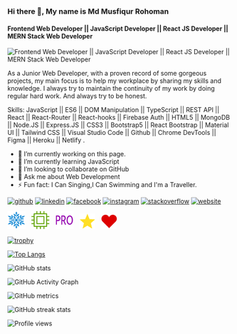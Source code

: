 ### Hi there 👋, My name is Md Musfiqur Rohoman
#### Frontend Web Developer || JavaScript Developer || React JS Developer || MERN Stack Web Developer 
![Frontend Web Developer || JavaScript Developer || React JS Developer || MERN Stack Web Developer ](https://scontent.fdac97-1.fna.fbcdn.net/v/t1.6435-9/121886872_2747563875520479_7923735533116451932_n.jpg?_nc_cat=104&ccb=1-5&_nc_sid=8bfeb9&_nc_eui2=AeGDnJgcVkO3tMzVChvv4EWCPA1PMdb0ZYM8DU8x1vRlg-54Uw6riai82whEwuV_1fdWtXw527FOho7mrWkT4oAn&_nc_ohc=IJdbWMJGsLMAX_Z9mjf&tn=vSJi1l62Jvz5_x1T&_nc_ht=scontent.fdac97-1.fna&oh=00_AT9f-2iiz40ciQHiljK-JKFDTCLLLD1PzhJJgRxdfFn1mA&oe=62026C24)

As a Junior Web Developer, with a proven record of some gorgeous projects, my main focus is to help my workplace by sharing my skills and knowledge. I always try to maintain the continuity of my work by doing regular hard work. And always try to be honest.

Skills: JavaScript || ES6 || DOM Manipulation || TypeScript || REST API || React || React-Router || React-hooks || Firebase Auth || HTML5 || MongoDB || Node.JS || Express.JS || CSS3 || Bootstrap5 || React Bootstrap || Material UI || Tailwind CSS || Visual Studio Code || Github || Chrome DevTools || Figma || Heroku || Netlify .

- 🔭 I’m currently working on this page. 
- 🌱 I’m currently learning JavaScript 
- 👯 I’m looking to collaborate on GitHub 
- 💬 Ask me about Web Development 
- ⚡ Fun fact: I Can Singing,I Can Swimming and I'm a Traveller. 


[<img src='https://cdn.jsdelivr.net/npm/simple-icons@3.0.1/icons/github.svg' alt='github' height='40'>](https://github.com/https://github.com/MusfiqurRahma)  [<img src='https://cdn.jsdelivr.net/npm/simple-icons@3.0.1/icons/linkedin.svg' alt='linkedin' height='40'>](https://www.linkedin.com/in/https://www.linkedin.com/in/md-musfiqur-rohoman-b88650219//)  [<img src='https://cdn.jsdelivr.net/npm/simple-icons@3.0.1/icons/facebook.svg' alt='facebook' height='40'>](https://www.facebook.com/https://www.facebook.com/musfiq074/)  [<img src='https://cdn.jsdelivr.net/npm/simple-icons@3.0.1/icons/instagram.svg' alt='instagram' height='40'>](https://www.instagram.com/https://www.instagram.com/mus_fi_que//)  [<img src='https://cdn.jsdelivr.net/npm/simple-icons@3.0.1/icons/stackoverflow.svg' alt='stackoverflow' height='40'>](https://stackoverflow.com/users/https://stackoverflow.com/users/16842844/musfiqur-rohoman)  [<img src='https://cdn.jsdelivr.net/npm/simple-icons@3.0.1/icons/icloud.svg' alt='website' height='40'>](https://my-personall-portfolio.netlify.app/)  

<a href='https://archiveprogram.github.com/'><img src='https://raw.githubusercontent.com/acervenky/animated-github-badges/master/assets/acbadge.gif' width='40' height='40'></a> <a href='https://docs.github.com/en/developers'><img src='https://raw.githubusercontent.com/acervenky/animated-github-badges/master/assets/devbadge.gif' width='40' height='40'></a> <a href='https://github.com/pricing'><img src='https://raw.githubusercontent.com/acervenky/animated-github-badges/master/assets/pro.gif' width='40' height='40'></a> <a href='https://stars.github.com/'><img src='https://raw.githubusercontent.com/acervenky/animated-github-badges/master/assets/starbadge.gif' width='35' height='35'></a> <a href='https://docs.github.com/en/github/supporting-the-open-source-community-with-github-sponsors'><img src='https://raw.githubusercontent.com/acervenky/animated-github-badges/master/assets/sponsorbadge.gif' width='35' height='35'></a> 

[![trophy](https://github-profile-trophy.vercel.app/?username=https://github.com/MusfiqurRahma)](https://github.com/ryo-ma/github-profile-trophy)

[![Top Langs](https://github-readme-stats.vercel.app/api/top-langs/?username=https://github.com/MusfiqurRahma)](https://github.com/anuraghazra/github-readme-stats)

![GitHub stats](https://github-readme-stats.vercel.app/api?username=https://github.com/MusfiqurRahma&show_icons=true&count_private=true)  

![GitHub Activity Graph](https://activity-graph.herokuapp.com/graph?username=https://github.com/MusfiqurRahma)  

![GitHub metrics](https://metrics.lecoq.io/https://github.com/MusfiqurRahma)  

![GitHub streak stats](https://github-readme-streak-stats.herokuapp.com/?user=https://github.com/MusfiqurRahma)  

![Profile views](https://gpvc.arturio.dev/https://github.com/MusfiqurRahma)  
